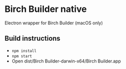 # Birch Builder native

Electron wrapper for Birch Builder (macOS only)

## Build instructions
- `npm install`
- `npm start`
- Open dist/Birch Builder-darwin-x64/Birch Builder.app